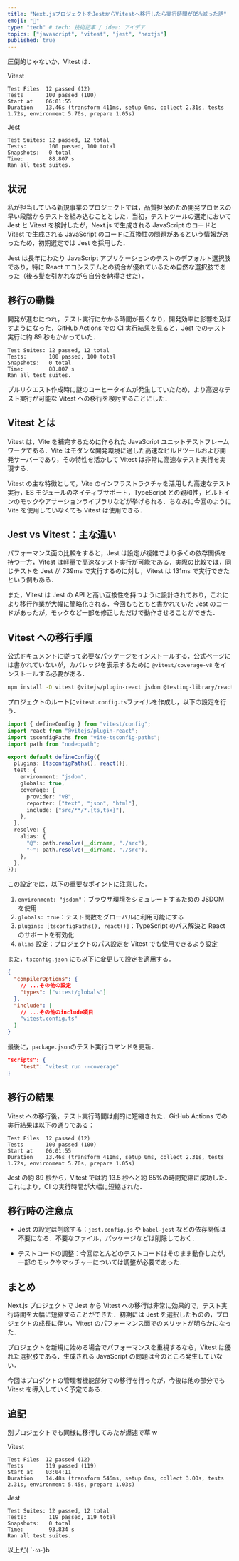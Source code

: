 ```yaml
---
title: "Next.jsプロジェクトをJestからVitestへ移行したら実行時間が85%減った話"
emoji: "🧪"
type: "tech" # tech: 技術記事 / idea: アイデア
topics: ["javascript", "vitest", "jest", "nextjs"]
published: true
---
```


圧倒的じゃないか，Vitest は．

Vitest

```
Test Files  12 passed (12)
Tests       100 passed (100)
Start at    06:01:55
Duration    13.46s (transform 411ms, setup 0ms, collect 2.31s, tests 1.72s, environment 5.70s, prepare 1.05s)
```

Jest

```
Test Suites: 12 passed, 12 total
Tests:       100 passed, 100 total
Snapshots:   0 total
Time:        88.807 s
Ran all test suites.
```

## 状況

私が担当している新規事業のプロジェクトでは，品質担保のため開発プロセスの早い段階からテストを組み込むこととした．当初，テストツールの選定において Jest と Vitest を検討したが，Next.js で生成される JavaScript のコードと Vitest で生成される JavaScript のコードに互換性の問題があるという情報があったため，初期選定では Jest を採用した．

Jest は長年にわたり JavaScript アプリケーションのテストのデフォルト選択肢であり，特に React エコシステムとの統合が優れているため自然な選択肢であった（後ろ髪を引かれながら自分を納得させた）．

## 移行の動機

開発が進むにつれ，テスト実行にかかる時間が長くなり，開発効率に影響を及ぼすようになった．GitHub Actions での CI 実行結果を見ると，Jest でのテスト実行に約 89 秒もかかっていた．

```
Test Suites: 12 passed, 12 total
Tests:       100 passed, 100 total
Snapshots:   0 total
Time:        88.807 s
Ran all test suites.
```

プルリクエスト作成時に謎のコーヒータイムが発生していたため，より高速なテスト実行が可能な Vitest への移行を検討することにした．

## Vitest とは

Vitest は，Vite を補完するために作られた JavaScript ユニットテストフレームワークである．Vite はモダンな開発環境に適した高速なビルドツールおよび開発サーバーであり，その特性を活かして Vitest は非常に高速なテスト実行を実現する．

Vitest の主な特徴として，Vite のインフラストラクチャを活用した高速なテスト実行，ES モジュールのネイティブサポート，TypeScript との親和性，ビルトインのモックやアサーションライブラリなどが挙げられる．ちなみに今回のように Vite を使用していなくても Vitest は使用できる．

## Jest vs Vitest：主な違い

パフォーマンス面の比較をすると，Jest は設定が複雑でより多くの依存関係を持つ一方，Vitest は軽量で高速なテスト実行が可能である．実際の比較では，同じテストを Jest が 739ms で実行するのに対し，Vitest は 131ms で実行できたという例もある．

また，Vitest は Jest の API と高い互換性を持つように設計されており，これにより移行作業が大幅に簡略化される．今回ももともと書かれていた Jest のコードがあったが，モックなど一部を修正しただけで動作させることができた．

## Vitest への移行手順

公式ドキュメントに従って必要なパッケージをインストールする．公式ページには書かれていないが，カバレッジを表示するために `@vitest/coverage-v8` をインストールする必要がある．

```bash
npm install -D vitest @vitejs/plugin-react jsdom @testing-library/react @testing-library/dom vite-tsconfig-paths @vitest/coverage-v8
```

プロジェクトのルートに`vitest.config.ts`ファイルを作成し，以下の設定を行う．

```typescript
import { defineConfig } from "vitest/config";
import react from "@vitejs/plugin-react";
import tsconfigPaths from "vite-tsconfig-paths";
import path from "node:path";

export default defineConfig({
  plugins: [tsconfigPaths(), react()],
  test: {
    environment: "jsdom",
    globals: true,
    coverage: {
      provider: "v8",
      reporter: ["text", "json", "html"],
      include: ["src/**/*.{ts,tsx}"],
    },
  },
  resolve: {
    alias: {
      "@": path.resolve(__dirname, "./src"),
      "~": path.resolve(__dirname, "./src"),
    },
  },
});
```

この設定では，以下の重要なポイントに注意した．

1. `environment: "jsdom"`：ブラウザ環境をシミュレートするための JSDOM を使用
2. `globals: true`：テスト関数をグローバルに利用可能にする
3. `plugins: [tsconfigPaths(), react()]`：TypeScript のパス解決と React のサポートを有効化
4. `alias` 設定：プロジェクトのパス設定を Vitest でも使用できるよう設定

また，`tsconfig.json` にも以下に変更して設定を適用する．

```json
{
  "compilerOptions": {
    // ...その他の設定
    "types": ["vitest/globals"]
  },
  "include": [
    // ...その他のinclude項目
    "vitest.config.ts"
  ]
}
```

最後に，`package.json`のテスト実行コマンドを更新．

```json
"scripts": {
    "test": "vitest run --coverage"
}
```

## 移行の結果

Vitest への移行後，テスト実行時間は劇的に短縮された．GitHub Actions での実行結果は以下の通りである：

```
Test Files  12 passed (12)
Tests       100 passed (100)
Start at    06:01:55
Duration    13.46s (transform 411ms, setup 0ms, collect 2.31s, tests 1.72s, environment 5.70s, prepare 1.05s)
```

Jest の約 89 秒から，Vitest では約 13.5 秒へと約 85%の時間短縮に成功した．これにより，CI の実行時間が大幅に短縮された．

## 移行時の注意点

- Jest の設定は削除する：`jest.config.js` や `babel-jest` などの依存関係は不要になる．不要なファイル，パッケージなどは削除しておく．

- テストコードの調整：今回ほとんどのテストコードはそのまま動作したが，一部のモックやマッチャーについては調整が必要であった．

## まとめ

Next.js プロジェクトで Jest から Vitest への移行は非常に効果的で，テスト実行時間を大幅に短縮することができた．初期には Jest を選択したものの，プロジェクトの成長に伴い，Vitest のパフォーマンス面でのメリットが明らかになった．

プロジェクトを新規に始める場合でパフォーマンスを重視するなら，Vitest は優れた選択肢である．生成される JavaScript の問題は今のところ発生していない．

今回はプロダクトの管理者機能部分での移行を行ったが，今後は他の部分でも Vitest を導入していく予定である．

## 追記

別プロジェクトでも同様に移行してみたが爆速で草 w

Vitest

```
Test Files  12 passed (12)
Tests       119 passed (119)
Start at    03:04:11
Duration    14.48s (transform 546ms, setup 0ms, collect 3.00s, tests 2.31s, environment 5.45s, prepare 1.03s)
```

Jest

```
Test Suites: 12 passed, 12 total
Tests:       119 passed, 119 total
Snapshots:   0 total
Time:        93.834 s
Ran all test suites.
```

以上だ( `･ω･)b

